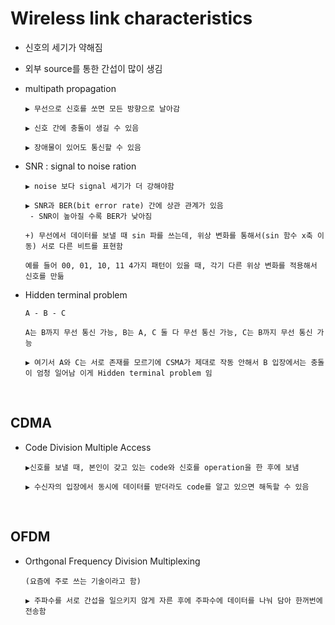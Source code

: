 Wireless link characteristics
==============================
* 신호의 세기가 약해짐

* 외부 source를 통한 간섭이 많이 생김

* multipath propagation
  ```
  ▶ 무선으로 신호를 쏘면 모든 방향으로 날아감

  ▶ 신호 간에 충돌이 생길 수 있음

  ▶ 장애물이 있어도 통신할 수 있음
  ```

* SNR : signal to noise ration
  ```
  ▶ noise 보다 signal 세기가 더 강해야함

  ▶ SNR과 BER(bit error rate) 간에 상관 관계가 있음
   - SNR이 높아질 수록 BER가 낮아짐

  +) 무선에서 데이터를 보낼 때 sin 파를 쓰는데, 위상 변화를 통해서(sin 함수 x축 이동) 서로 다른 비트를 표현함

  예를 들어 00, 01, 10, 11 4가지 패턴이 있을 때, 각기 다른 위상 변화를 적용해서 신호를 만듦
  ```

* Hidden terminal problem
  ```
  A - B - C

  A는 B까지 무선 통신 가능, B는 A, C 둘 다 무선 통신 가능, C는 B까지 무선 통신 가능

  ▶ 여기서 A와 C는 서로 존재를 모르기에 CSMA가 제대로 작동 안해서 B 입장에서는 충돌이 엄청 일어남 이게 Hidden terminal problem 임
  ```


<br/>

CDMA
----------
* Code Division Multiple Access
  ```
  ▶신호를 보낼 때, 본인이 갖고 있는 code와 신호를 operation을 한 후에 보냄

  ▶ 수신자의 입장에서 동시에 데이터를 받더라도 code를 알고 있으면 해독할 수 있음
  ```

<br/>

OFDM
--------
* Orthgonal Frequency Division Multiplexing
  ```
  (요즘에 주로 쓰는 기술이라고 함)

  ▶ 주파수를 서로 간섭을 일으키지 않게 자른 후에 주파수에 데이터를 나눠 담아 한꺼번에 전송함
  ```